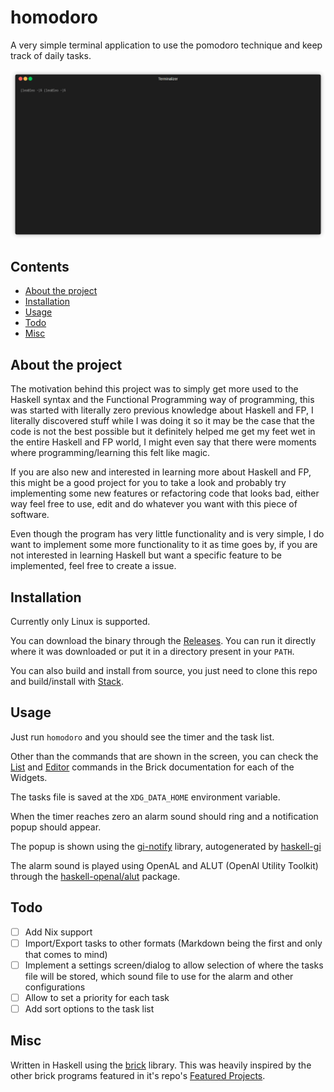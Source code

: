 # homodoro
A very simple terminal application to use the pomodoro technique and keep track of daily tasks.

<p align="center">
  <img alt="example usage of homodoro" src="./media/homodoro.gif">
</p>

## Contents
- [About the project](#about-the-project)
- [Installation](#installation)
- [Usage](#usage)
- [Todo](#todo)
- [Misc](#misc)

## About the project
The motivation behind this project was to simply get more used to the Haskell syntax and the Functional Programming way of programming, this was started with literally zero previous knowledge about Haskell and FP, I literally discovered stuff while I was doing it so it may be the case that the code is not the best possible but it definitely helped me get my feet wet in the entire Haskell and FP world, I might even say that there were moments where programming/learning this felt like magic.

If you are also new and interested in learning more about Haskell and FP, this might be a good project for you to take a look and probably try implementing some new features or refactoring code that looks bad, either way feel free to use, edit and do whatever you want with this piece of software.

Even though the program has very little functionality and is very simple, I do want to implement some more functionality to it as time goes by, if you are not interested in learning Haskell but want a specific feature to be implemented, feel free to create a issue.

## Installation
Currently only Linux is supported.

You can download the binary through the [Releases](https://github.com/c0nradLC/homodoro/releases). You can run it directly where it was downloaded or put it in a directory present in your `PATH`.

You can also build and install from source, you just need to clone this repo and build/install with [Stack](https://docs.haskellstack.org/en/stable/).

## Usage
Just run `homodoro` and you should see the timer and the task list.

Other than the commands that are shown in the screen, you can check the [List](https://hackage.haskell.org/package/brick-2.3.1/docs/Brick-Widgets-List.html#g:3) and [Editor](https://hackage.haskell.org/package/brick-2.3.1/docs/Brick-Widgets-Edit.html) commands in the Brick documentation for each of the Widgets.

The tasks file is saved at the `XDG_DATA_HOME` environment variable.

When the timer reaches zero an alarm sound should ring and a notification popup should appear.

The popup is shown using the [gi-notify](https://hackage.haskell.org/package/gi-notify) library, autogenerated by [haskell-gi](https://github.com/haskell-gi/haskell-gi)

The alarm sound is played using OpenAL and ALUT (OpenAl Utility Toolkit) through the [haskell-openal/alut](https://github.com/haskell-openal/ALUT) package.

## Todo
- [ ] Add Nix support
- [ ] Import/Export tasks to other formats (Markdown being the first and only that comes to mind)
- [ ] Implement a settings screen/dialog to allow selection of where the tasks file will be stored, which sound file to use for the alarm and other configurations
- [ ] Allow to set a priority for each task
- [ ] Add sort options to the task list

## Misc
Written in Haskell using the [brick](https://github.com/jtdaugherty/brick) library. This was heavily inspired by the other brick programs featured in it's repo's [Featured Projects](https://github.com/jtdaugherty/brick#Featured-Projects).

